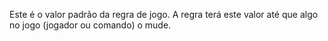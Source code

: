 Este é o valor padrão da regra de jogo. A regra terá este valor até que algo no jogo (jogador ou comando) o mude.